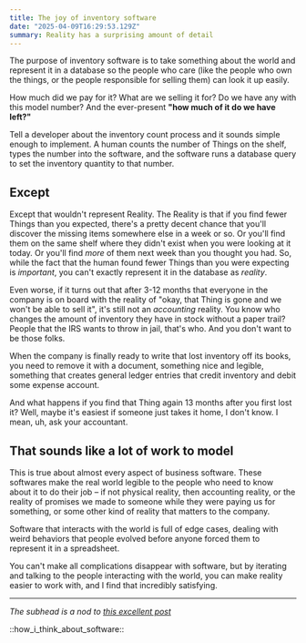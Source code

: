 ```yaml
---
title: The joy of inventory software
date: "2025-04-09T16:29:53.129Z"
summary: Reality has a surprising amount of detail
---
```


The purpose of inventory software is to take something about the world and represent it in a database so the people who care (like the people who own the things, or the people responsible for selling them) can look it up easily.

How much did we pay for it?  What are we selling it for?  Do we have any with this model number? And the ever-present **"how much of it do we have left?"**

Tell a developer about the inventory count process and it sounds simple enough to implement.  A human counts the number of Things on the shelf, types the number into the software, and the software runs a database query to set the inventory quantity to that number.

## Except

Except that wouldn't represent Reality.  The Reality is that if you find fewer Things than you expected, there's a pretty decent chance that you'll discover the missing items somewhere else in a week or so.  Or you'll find them on the same shelf where they didn't exist when you were looking at it today.  Or you'll find *more* of them next week than you thought you had.  So, while the fact that the human found fewer Things than you were expecting is *important*, you can't exactly represent it in the database as *reality*.

Even worse, if it turns out that after 3-12 months that everyone in the company is on board with the reality of "okay, that Thing is gone and we won't be able to sell it", it's still not an *accounting* reality.  You know who changes the amount of inventory they have in stock without a paper trail?  People that the IRS wants to throw in jail, that's who.  And you don't want to be those folks.

When the company is finally ready to write that lost inventory off its books, you need to remove it with a document, something nice and legible, something that creates general ledger entries that credit inventory and debit some expense account.

And what happens if you find that Thing again 13 months after you first lost it?  Well, maybe it's easiest if someone just takes it home, I don't know.  I mean, uh, ask your accountant.

## That sounds like a lot of work to model

This is true about almost every aspect of business software.  These softwares make the real world legible to the people who need to know about it to do their job – if not physical reality, then accounting reality, or the reality of promises we made to someone while they were paying us for something, or some other kind of reality that matters to the company.

Software that interacts with the world is full of edge cases, dealing with weird behaviors that people evolved before anyone forced them to represent it in a spreadsheet.

You can't make all complications disappear with software, but by iterating and talking to the people interacting with the world, you can make reality easier to work with, and I find that incredibly satisfying.

---

*The subhead is a nod to [this excellent post](http://johnsalvatier.org/blog/2017/reality-has-a-surprising-amount-of-detail)*

::how_i_think_about_software::

